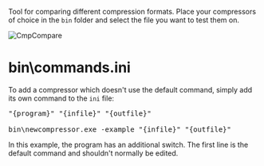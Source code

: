 Tool for comparing different compression formats. Place your compressors of choice in the ```bin``` folder and select the file you want to test them on.

![CmpCompare](https://user-images.githubusercontent.com/66194501/200449614-ec01d13b-c1fb-4478-b240-5203f8a98756.png)

# bin\commands.ini
To add a compressor which doesn't use the default command, simply add its own command to the ```ini``` file:

<pre>"{program}" "{infile}" "{outfile}"

bin\newcompressor.exe -example "{infile}" "{outfile}"</pre>

In this example, the program has an additional switch. The first line is the default command and shouldn't normally be edited.
